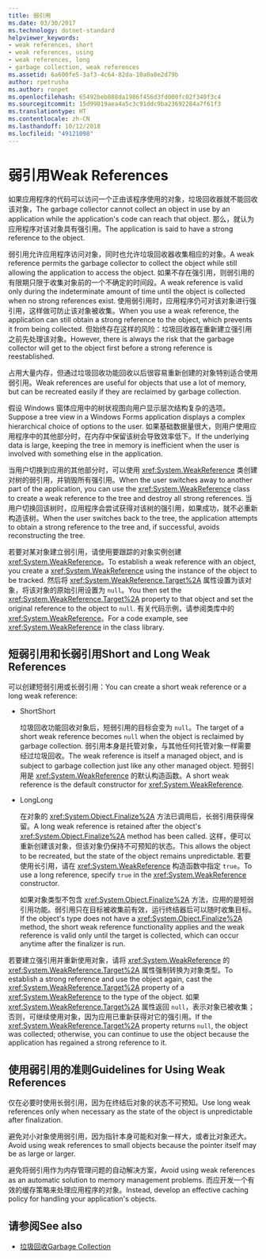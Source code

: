 ```yaml
---
title: 弱引用
ms.date: 03/30/2017
ms.technology: dotnet-standard
helpviewer_keywords:
- weak references, short
- weak references, using
- weak references, long
- garbage collection, weak references
ms.assetid: 6a600fe5-3af3-4c64-82da-10a0a8e2d79b
author: rpetrusha
ms.author: ronpet
ms.openlocfilehash: 65492beb888da1986f456d3fd000fc02f340f3c4
ms.sourcegitcommit: 15d99019aea4a5c3c91ddc9ba23692284a7f61f3
ms.translationtype: HT
ms.contentlocale: zh-CN
ms.lasthandoff: 10/12/2018
ms.locfileid: "49121098"
---
```

# <a name="weak-references"></a><span data-ttu-id="19540-102">弱引用</span><span class="sxs-lookup"><span data-stu-id="19540-102">Weak References</span></span>
<span data-ttu-id="19540-103">如果应用程序的代码可以访问一个正由该程序使用的对象，垃圾回收器就不能回收该对象，</span><span class="sxs-lookup"><span data-stu-id="19540-103">The garbage collector cannot collect an object in use by an application while the application's code can reach that object.</span></span> <span data-ttu-id="19540-104">那么，就认为应用程序对该对象具有强引用。</span><span class="sxs-lookup"><span data-stu-id="19540-104">The application is said to have a strong reference to the object.</span></span>  
  
 <span data-ttu-id="19540-105">弱引用允许应用程序访问对象，同时也允许垃圾回收器收集相应的对象。</span><span class="sxs-lookup"><span data-stu-id="19540-105">A weak reference permits the garbage collector to collect the object while still allowing the application to access the object.</span></span> <span data-ttu-id="19540-106">如果不存在强引用，则弱引用的有限期只限于收集对象前的一个不确定的时间段。</span><span class="sxs-lookup"><span data-stu-id="19540-106">A weak reference is valid only during the indeterminate amount of time until the object is collected when no strong references exist.</span></span> <span data-ttu-id="19540-107">使用弱引用时，应用程序仍可对该对象进行强引用，这样做可防止该对象被收集。</span><span class="sxs-lookup"><span data-stu-id="19540-107">When you use a weak reference, the application can still obtain a strong reference to the object, which prevents it from being collected.</span></span> <span data-ttu-id="19540-108">但始终存在这样的风险：垃圾回收器在重新建立强引用之前先处理该对象。</span><span class="sxs-lookup"><span data-stu-id="19540-108">However, there is always the risk that the garbage collector will get to the object first before a strong reference is reestablished.</span></span>  
  
 <span data-ttu-id="19540-109">占用大量内存，但通过垃圾回收功能回收以后很容易重新创建的对象特别适合使用弱引用。</span><span class="sxs-lookup"><span data-stu-id="19540-109">Weak references are useful for objects that use a lot of memory, but can be recreated easily if they are reclaimed by garbage collection.</span></span>  
  
 <span data-ttu-id="19540-110">假设 Windows 窗体应用中的树状视图向用户显示层次结构复杂的选项。</span><span class="sxs-lookup"><span data-stu-id="19540-110">Suppose a tree view in a Windows Forms application displays a complex hierarchical choice of options to the user.</span></span> <span data-ttu-id="19540-111">如果基础数据量很大，则用户使用应用程序中的其他部分时，在内存中保留该树会导致效率低下。</span><span class="sxs-lookup"><span data-stu-id="19540-111">If the underlying data is large, keeping the tree in memory is inefficient when the user is involved with something else in the application.</span></span>  
  
 <span data-ttu-id="19540-112">当用户切换到应用的其他部分时，可以使用 <xref:System.WeakReference> 类创建对树的弱引用，并销毁所有强引用。</span><span class="sxs-lookup"><span data-stu-id="19540-112">When the user switches away to another part of the application, you can use the <xref:System.WeakReference> class to create a weak reference to the tree and destroy all strong references.</span></span> <span data-ttu-id="19540-113">当用户切换回该树时，应用程序会尝试获得对该树的强引用，如果成功，就不必重新构造该树。</span><span class="sxs-lookup"><span data-stu-id="19540-113">When the user switches back to the tree, the application attempts to obtain a strong reference to the tree and, if successful, avoids reconstructing the tree.</span></span>  
  
 <span data-ttu-id="19540-114">若要对某对象建立弱引用，请使用要跟踪的对象实例创建 <xref:System.WeakReference>。</span><span class="sxs-lookup"><span data-stu-id="19540-114">To establish a weak reference with an object, you create a <xref:System.WeakReference> using the instance of the object to be tracked.</span></span> <span data-ttu-id="19540-115">然后将 <xref:System.WeakReference.Target%2A> 属性设置为该对象，将该对象的原始引用设置为 `null`。</span><span class="sxs-lookup"><span data-stu-id="19540-115">You then set the <xref:System.WeakReference.Target%2A> property to that object and set the original reference to the object to `null`.</span></span> <span data-ttu-id="19540-116">有关代码示例，请参阅类库中的 <xref:System.WeakReference>。</span><span class="sxs-lookup"><span data-stu-id="19540-116">For a code example, see <xref:System.WeakReference> in the class library.</span></span>  
  
## <a name="short-and-long-weak-references"></a><span data-ttu-id="19540-117">短弱引用和长弱引用</span><span class="sxs-lookup"><span data-stu-id="19540-117">Short and Long Weak References</span></span>  
 <span data-ttu-id="19540-118">可以创建短弱引用或长弱引用：</span><span class="sxs-lookup"><span data-stu-id="19540-118">You can create a short weak reference or a long weak reference:</span></span>  
  
-   <span data-ttu-id="19540-119">Short</span><span class="sxs-lookup"><span data-stu-id="19540-119">Short</span></span>  
  
     <span data-ttu-id="19540-120">垃圾回收功能回收对象后，短弱引用的目标会变为 `null`。</span><span class="sxs-lookup"><span data-stu-id="19540-120">The target of a short weak reference becomes `null` when the object is reclaimed by garbage collection.</span></span> <span data-ttu-id="19540-121">弱引用本身是托管对象，与其他任何托管对象一样需要经过垃圾回收。</span><span class="sxs-lookup"><span data-stu-id="19540-121">The weak reference is itself a managed object, and is subject to garbage collection just like any other managed object.</span></span>  <span data-ttu-id="19540-122">短弱引用是 <xref:System.WeakReference> 的默认构造函数。</span><span class="sxs-lookup"><span data-stu-id="19540-122">A short weak reference is the default constructor for <xref:System.WeakReference>.</span></span>  
  
-   <span data-ttu-id="19540-123">Long</span><span class="sxs-lookup"><span data-stu-id="19540-123">Long</span></span>  
  
     <span data-ttu-id="19540-124">在对象的 <xref:System.Object.Finalize%2A> 方法已调用后，长弱引用获得保留。</span><span class="sxs-lookup"><span data-stu-id="19540-124">A long weak reference is retained after the object's <xref:System.Object.Finalize%2A> method has been called.</span></span> <span data-ttu-id="19540-125">这样，便可以重新创建该对象，但该对象仍保持不可预知的状态。</span><span class="sxs-lookup"><span data-stu-id="19540-125">This allows the object to be recreated, but the state of the object remains unpredictable.</span></span> <span data-ttu-id="19540-126">若要使用长引用，请在 <xref:System.WeakReference> 构造函数中指定 `true`。</span><span class="sxs-lookup"><span data-stu-id="19540-126">To use a long reference, specify `true` in the <xref:System.WeakReference> constructor.</span></span>  
  
     <span data-ttu-id="19540-127">如果对象类型不包含 <xref:System.Object.Finalize%2A> 方法，应用的是短弱引用功能。弱引用只在目标被收集前有效，运行终结器后可以随时收集目标。</span><span class="sxs-lookup"><span data-stu-id="19540-127">If the object's type does not have a <xref:System.Object.Finalize%2A> method, the short weak reference functionality applies and the weak reference is valid only until the target is collected, which can occur anytime after the finalizer is run.</span></span>  
  
 <span data-ttu-id="19540-128">若要建立强引用并重新使用对象，请将 <xref:System.WeakReference> 的 <xref:System.WeakReference.Target%2A> 属性强制转换为对象类型。</span><span class="sxs-lookup"><span data-stu-id="19540-128">To establish a strong reference and use the object again, cast the <xref:System.WeakReference.Target%2A> property of a <xref:System.WeakReference> to the type of the object.</span></span> <span data-ttu-id="19540-129">如果 <xref:System.WeakReference.Target%2A> 属性返回 `null`，表示对象已被收集；否则，可继续使用对象，因为应用已重新获得对它的强引用。</span><span class="sxs-lookup"><span data-stu-id="19540-129">If the <xref:System.WeakReference.Target%2A> property returns `null`, the object was collected; otherwise, you can continue to use the object because the application has regained a strong reference to it.</span></span>  
  
## <a name="guidelines-for-using-weak-references"></a><span data-ttu-id="19540-130">使用弱引用的准则</span><span class="sxs-lookup"><span data-stu-id="19540-130">Guidelines for Using Weak References</span></span>  
 <span data-ttu-id="19540-131">仅在必要时使用长弱引用，因为在终结后对象的状态不可预知。</span><span class="sxs-lookup"><span data-stu-id="19540-131">Use long weak references only when necessary as the state of the object is unpredictable after finalization.</span></span>  
  
 <span data-ttu-id="19540-132">避免对小对象使用弱引用，因为指针本身可能和对象一样大，或者比对象还大。</span><span class="sxs-lookup"><span data-stu-id="19540-132">Avoid using weak references to small objects because the pointer itself may be as large or larger.</span></span>  
  
 <span data-ttu-id="19540-133">避免将弱引用作为内存管理问题的自动解决方案，</span><span class="sxs-lookup"><span data-stu-id="19540-133">Avoid using weak references as an automatic solution to memory management problems.</span></span> <span data-ttu-id="19540-134">而应开发一个有效的缓存策略来处理应用程序的对象。</span><span class="sxs-lookup"><span data-stu-id="19540-134">Instead, develop an effective caching policy for handling your application's objects.</span></span>  
  
## <a name="see-also"></a><span data-ttu-id="19540-135">请参阅</span><span class="sxs-lookup"><span data-stu-id="19540-135">See also</span></span>

- [<span data-ttu-id="19540-136">垃圾回收</span><span class="sxs-lookup"><span data-stu-id="19540-136">Garbage Collection</span></span>](../../../docs/standard/garbage-collection/index.md)
